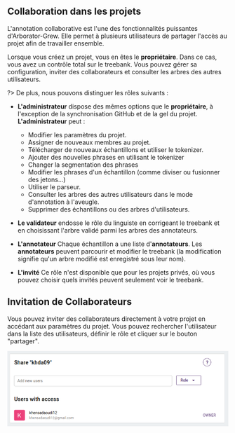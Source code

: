 ## Collaboration dans les projets

L'annotation collaborative est l'une des fonctionnalités puissantes d'Arborator-Grew. Elle permet à plusieurs utilisateurs de partager l'accès au projet afin de travailler ensemble.

Lorsque vous créez un projet, vous en êtes le **propriétaire**. Dans ce cas, vous avez un contrôle total sur le treebank. Vous pouvez gérer sa configuration, inviter des collaborateurs et consulter les arbres des autres utilisateurs.

?> De plus, nous pouvons distinguer les rôles suivants :

- **L'administrateur** dispose des mêmes options que le **propriétaire**, à l'exception de la synchronisation GitHub et de la gel du projet. **L'administrateur** peut :
  - Modifier les paramètres du projet.
  - Assigner de nouveaux membres au projet.
  - Télécharger de nouveaux échantillons et utiliser le tokenizer.
  - Ajouter des nouvelles phrases en utilisant le tokenizer
  - Changer la segmentation des phrases
  - Modifier les phrases d'un échantillon (comme diviser ou fusionner des jetons...)
  - Utiliser le parseur.
  - Consulter les arbres des autres utilisateurs dans le mode d'annotation à l'aveugle.
  - Supprimer des échantillons ou des arbres d'utilisateurs.

- **Le validateur** endosse le rôle du linguiste en corrigeant le treebank et en choisissant l'arbre validé parmi les arbres des annotateurs.

- **L'annotateur** Chaque échantillon a une liste d'**annotateurs**. Les **annotateurs** peuvent parcourir et modifier le treebank (la modification signifie qu'un arbre modifié est enregistré sous leur nom).

- **L'invité** Ce rôle n'est disponible que pour les projets privés, où vous pouvez choisir quels invités peuvent seulement voir le treebank.

## Invitation de Collaborateurs

Vous pouvez inviter des collaborateurs directement à votre projet en accédant aux paramètres du projet. Vous pouvez rechercher l'utilisateur dans la liste des utilisateurs, définir le rôle et cliquer sur le bouton "partager".

<div style="text-align:center">
      <img src="assets/images/add-user.png" alt="drawing" width="900"/>
</div>
